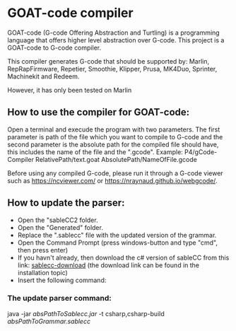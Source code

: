 # GOAT-code compiler
GOAT-code (G-code Offering Abstraction and Turtling) is a programming language that offers higher level abstraction over G-code.
This project is a GOAT-code to G-code compiler.

This compiler generates G-code that should be supported by:
Marlin, RepRapFirmware, Repetier, Smoothie, Klipper, Prusa, MK4Duo, Sprinter, Machinekit and Redeem.

However, it has only been tested on Marlin

## How to use the compiler for GOAT-code:
Open a terminal and execude the program with two parameters. 
The first parameter is path of the file which you want to compile to G-code and the second parameter is the absolute path for the compiled file should have, this includes the name of the file and the ".gcode".
Example: 
P4/gCode-Compiler RelativePath/text.goat AbsolutePath/NameOfFile.gcode

Before using any compiled G-code, please run it through a G-code viewer such as https://ncviewer.com/ or https://nraynaud.github.io/webgcode/.

## How to update the parser:
- Open the "sableCC2 folder.
- Open the "Generated" folder.
- Replace the ".sablecc" file with the updated version of the grammar.
- Open the Command Prompt (press windows-button and type "cmd", then press enter)
- If you havn't already, then download the c# version of sableCC from this link: [sablecc-download](http://www.mare.ee/indrek/sablecc/) (the download link can be found in the installation topic)
- Insert the following command:

### The update parser command:
java -jar _absPathToSablecc.jar_ -t csharp,csharp-build  _absPathToGrammar.sablecc_


